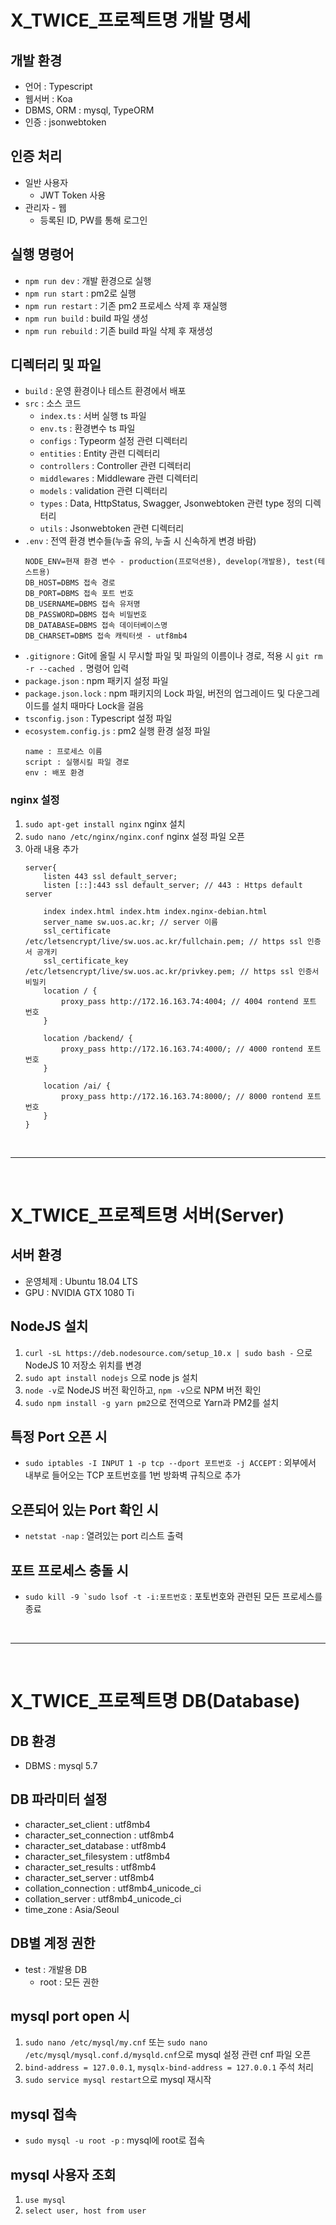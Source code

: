 # X_TWICE_프로젝트명 개발 명세

## 개발 환경
- 언어 : Typescript
- 웹서버 : Koa
- DBMS, ORM : mysql, TypeORM
- 인증 : jsonwebtoken

## 인증 처리
- 일반 사용자
    - JWT Token 사용
- 관리자 - 웹
    - 등록된 ID, PW를 통해 로그인

## 실행 명령어
- `npm run dev` : 개발 환경으로 실행
- `npm run start` : pm2로 실행
- `npm run restart` : 기존 pm2 프로세스 삭제 후 재실행 
- `npm run build` : build 파일 생성
- `npm run rebuild` : 기존 build 파일 삭제 후 재생성 

## 디렉터리 및 파일
- `build` : 운영 환경이나 테스트 환경에서 배포
- `src` : 소스 코드 
    - `index.ts` : 서버 실행 ts 파일
    - `env.ts` : 환경변수 ts 파일
    - `configs` : Typeorm 설정 관련 디렉터리
    - `entities` : Entity 관련 디렉터리
    - `controllers` : Controller 관련 디렉터리
    - `middlewares` : Middleware 관련 디렉터리
    - `models` : validation 관련 디렉터리
    - `types` : Data, HttpStatus, Swagger, Jsonwebtoken 관련 type 정의 디렉터리
    - `utils` : Jsonwebtoken 관련 디렉터리
- `.env` : 전역 환경 변수들(누출 유의, 누출 시 신속하게 변경 바람)
    ```
    NODE_ENV=현재 환경 변수 - production(프로덕션용), develop(개발용), test(테스트용)
    DB_HOST=DBMS 접속 경로
    DB_PORT=DBMS 접속 포트 번호
    DB_USERNAME=DBMS 접속 유저명
    DB_PASSWORD=DBMS 접속 비밀번호
    DB_DATABASE=DBMS 접속 데이터베이스명
    DB_CHARSET=DBMS 접속 캐릭터셋 - utf8mb4
    ```
- `.gitignore` : Git에 올릴 시 무시할 파일 및 파일의 이름이나 경로, 적용 시 `git rm -r --cached .` 명령어 입력
- `package.json` : npm 패키지 설정 파일
- `package.json.lock` : npm 패키지의 Lock 파일, 버전의 업그레이드 및 다운그레이드를 설치 때마다 Lock을 걸음
- `tsconfig.json` : Typescript 설정 파일
- `ecosystem.config.js` : pm2 실행 환경 설정 파일
   ```
   name : 프로세스 이름
   script : 실행시킬 파일 경로
   env : 배포 환경
   ```

### nginx 설정 
1. `sudo apt-get install nginx` nginx 설치
2. `sudo nano /etc/nginx/nginx.conf` nginx 설정 파일 오픈 
3. 아래 내용 추가   
    ```
    server{ 
        listen 443 ssl default_server; 
        listen [::]:443 ssl default_server; // 443 : Https default server 
    
        index index.html index.htm index.nginx-debian.html 
        server_name sw.uos.ac.kr; // server 이름 
        ssl_certificate /etc/letsencrypt/live/sw.uos.ac.kr/fullchain.pem; // https ssl 인증서 공개키 
        ssl_certificate_key /etc/letsencrypt/live/sw.uos.ac.kr/privkey.pem; // https ssl 인증서 비밀키
        location / {
            proxy_pass http://172.16.163.74:4004; // 4004 rontend 포트 번호 
        }

        location /backend/ {
            proxy_pass http://172.16.163.74:4000/; // 4000 rontend 포트 번호 
        }

        location /ai/ {
            proxy_pass http://172.16.163.74:8000/; // 8000 rontend 포트 번호
        }
    }   
    ```

<br>
<hr>
<br>

# X_TWICE_프로젝트명 서버(Server)

## 서버 환경
- 운영체제 : Ubuntu 18.04 LTS
- GPU : NVIDIA GTX 1080 Ti

## NodeJS 설치
1. `curl -sL https://deb.nodesource.com/setup_10.x | sudo bash -` 으로 NodeJS 10 저장소 위치를 변경
2. `sudo apt install nodejs` 으로 node js 설치
3. `node -v`로 NodeJS 버전 확인하고, `npm -v`으로 NPM 버전 확인
4. `sudo npm install -g yarn pm2`으로 전역으로 Yarn과 PM2를 설치

## 특정 Port 오픈 시
- `sudo iptables -I INPUT 1 -p tcp --dport 포트번호 -j ACCEPT` : 외부에서 내부로 들어오는 TCP 포트번호를 1번 방화벽 규칙으로 추가

## 오픈되어 있는 Port 확인 시
- `netstat -nap` : 열려있는 port 리스트 출력 

## 포트 프로세스 충돌 시
- ``sudo kill -9 `sudo lsof -t -i:포트번호`` : 포토번호와 관련된 모든 프로세스를 종료

<br>
<hr>
<br>

# X_TWICE_프로젝트명 DB(Database)

## DB 환경
- DBMS : mysql 5.7 

## DB 파라미터 설정
- character_set_client : utf8mb4
- character_set_connection : utf8mb4
- character_set_database : utf8mb4
- character_set_filesystem : utf8mb4
- character_set_results : utf8mb4
- character_set_server : utf8mb4
- collation_connection : utf8mb4_unicode_ci
- collation_server : utf8mb4_unicode_ci
- time_zone : Asia/Seoul

## DB별 계정 권한
- test : 개발용 DB
    - root : 모든 권한

## mysql port open 시 
1. `sudo nano /etc/mysql/my.cnf` 또는 `sudo nano /etc/mysql/mysql.conf.d/mysqld.cnf`으로 mysql 설정 관련 cnf 파일 오픈 
2. `bind-address = 127.0.0.1`, `mysqlx-bind-address = 127.0.0.1` 주석 처리 
3. `sudo service mysql restart`으로 mysql 재시작 

## mysql 접속 
- `sudo mysql -u root -p` : mysql에 root로 접속 

## mysql 사용자 조회
1. `use mysql`
2. `select user, host from user`  

